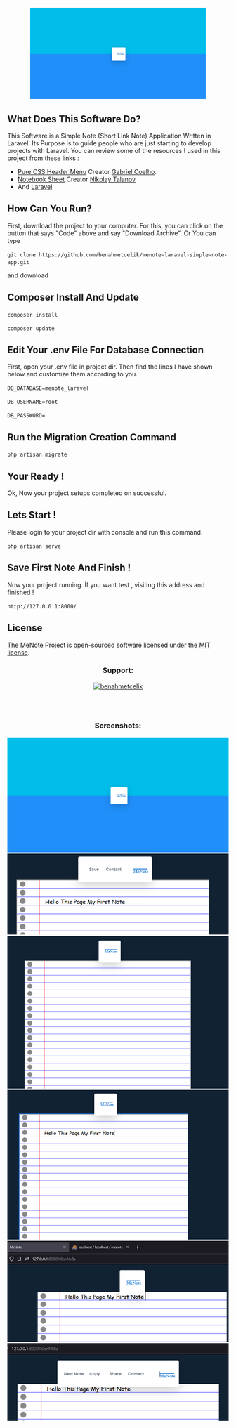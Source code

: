 <p align="center"><a href="https://github.com/benahmetcelik/menote-laravel-simple-note-app" target="_blank"><img src="https://raw.githubusercontent.com/benahmetcelik/menote-laravel-simple-note-app/main/images/home.PNG" width="400"></a></p>


## What Does This Software Do?

This Software is a Simple Note (Short Link Note) Application Written in Laravel.
Its Purpose is to guide people who are just starting to develop projects with Laravel.
You can review some of the resources I used in this project from these links : 

- [Pure CSS Header Menu](https://codepen.io/suez/pen/gPRjBo) Creator [Gabriel Coelho](https://github.com/userLiev).
- [Notebook Sheet](https://codepen.io/userliev/pen/zYNrjRo) Creator [Nikolay Talanov](https://github.com/kainanaina)
- And [Laravel](https://laravel.com/)

## How Can You Run?

First, download the project to your computer.
For this, you can click on the button that says "Code" above and say "Download Archive".
Or
You can type  

`git clone https://github.com/benahmetcelik/menote-laravel-simple-note-app.git`

and download


## Composer Install And Update

`composer install`

`composer update`


## Edit Your .env File For Database Connection

First, open your .env file in project dir.
Then find the lines I have shown below and customize them according to you.

`DB_DATABASE=menote_laravel`

`DB_USERNAME=root`

`DB_PASSWORD=`


## Run the Migration Creation Command

`php artisan migrate`


## Your Ready !

Ok, Now your project setups completed on successful.

## Lets Start !

Please login to your project dir with console and run this command.

`php artisan serve`

## Save First Note And Finish !

Now your project running. İf you want test , visiting this address and finished !

`http://127.0.0.1:8000/`


## License

The MeNote Project is open-sourced software licensed under the [MIT license](https://opensource.org/licenses/MIT).

<h3 align="center">Support:</h3>
<p align="center"><a href="https://www.buymeacoffee.com/benahmetcelik"> <img align="center" src="https://cdn.buymeacoffee.com/buttons/v2/default-yellow.png" height="50" width="210" alt="benahmetcelik" /></a></p><br><br>


<h3 align="center">Screenshots:</h3>
<img src="https://raw.githubusercontent.com/benahmetcelik/menote-laravel-simple-note-app/main/images/home.PNG">
<img src="https://raw.githubusercontent.com/benahmetcelik/menote-laravel-simple-note-app/main/images/save_button.PNG">
<img src="https://raw.githubusercontent.com/benahmetcelik/menote-laravel-simple-note-app/main/images/create.PNG">
<img src="https://raw.githubusercontent.com/benahmetcelik/menote-laravel-simple-note-app/main/images/first_note.PNG">
<img src="https://raw.githubusercontent.com/benahmetcelik/menote-laravel-simple-note-app/main/images/note.PNG">
<img src="https://raw.githubusercontent.com/benahmetcelik/menote-laravel-simple-note-app/main/images/note_share.PNG">
